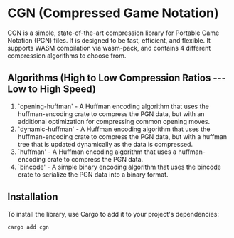# CGN (Compressed Game Notation)

CGN is a simple, state-of-the-art compression library for Portable Game Notation (PGN) files. It is designed to be fast, efficient, and flexible. It supports WASM compilation via wasm-pack, and contains 4 different compression algorithms to choose from.

## Algorithms (High to Low Compression Ratios --- Low to High Speed)
1) `opening-huffman' - A Huffman encoding algorithm that uses the huffman-encoding crate to compress the PGN data, but with an additional optimization for compressing common opening moves. 
2) `dynamic-huffman' - A Huffman encoding algorithm that uses the huffman-encoding crate to compress the PGN data, but with a huffman tree that is updated dynamically as the data is compressed.
3) `huffman' - A Huffman encoding algorithm that uses a huffman-encoding crate to compress the PGN data.
4) `bincode' - A simple binary encoding algorithm that uses the bincode crate to serialize the PGN data into a binary format.

## Installation

To install the library, use Cargo to add it to your project's dependencies:

```sh
cargo add cgn
```